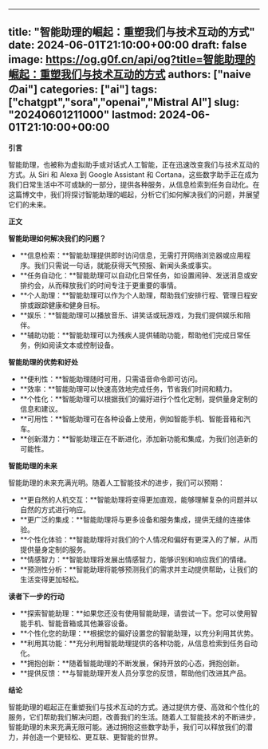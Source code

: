 
---
title: "智能助理的崛起：重塑我们与技术互动的方式"
date: 2024-06-01T21:10:00+00:00
draft: false
image: https://og.g0f.cn/api/og?title=智能助理的崛起：重塑我们与技术互动的方式
authors: ["naiveのai"]
categories: ["ai"]
tags: ["chatgpt","sora","openai","Mistral AI"]
slug: "20240601211000"
lastmod: 2024-06-01T21:10:00+00:00
---
**引言**

智能助理，也被称为虚拟助手或对话式人工智能，正在迅速改变我们与技术互动的方式。从 Siri 和 Alexa 到 Google Assistant 和 Cortana，这些数字助手正在成为我们日常生活中不可或缺的一部分，提供各种服务，从信息检索到任务自动化。在这篇博文中，我们将探讨智能助理的崛起，分析它们如何解决我们的问题，并展望它们的未来。

**正文**

**智能助理如何解决我们的问题？**

* **信息检索：**智能助理提供即时访问信息，无需打开网络浏览器或应用程序。我们只需说一句话，就能获得天气预报、新闻头条或事实。
* **任务自动化：**智能助理可以自动化日常任务，如设置闹钟、发送消息或安排约会，从而释放我们的时间专注于更重要的事情。
* **个人助理：**智能助理可以作为个人助理，帮助我们安排行程、管理日程安排或跟踪健康和健身目标。
* **娱乐：**智能助理可以播放音乐、讲笑话或玩游戏，为我们提供娱乐和陪伴。
* **辅助功能：**智能助理可以为残疾人提供辅助功能，帮助他们完成日常任务，例如阅读文本或控制设备。

**智能助理的优势和好处**

* **便利性：**智能助理随时可用，只需语音命令即可访问。
* **效率：**智能助理可以快速高效地完成任务，节省我们时间和精力。
* **个性化：**智能助理可以根据我们的偏好进行个性化定制，提供量身定制的信息和建议。
* **可用性：**智能助理可在各种设备上使用，例如智能手机、智能音箱和汽车。
* **创新潜力：**智能助理正在不断进化，添加新功能和集成，为我们创造新的可能性。

**智能助理的未来**

智能助理的未来充满光明。随着人工智能技术的进步，我们可以预期：

* **更自然的人机交互：**智能助理将变得更加直观，能够理解复杂的问题并以自然的方式进行响应。
* **更广泛的集成：**智能助理将与更多设备和服务集成，提供无缝的连接体验。
* **个性化体验：**智能助理将对我们的个人情况和偏好有更深入的了解，从而提供量身定制的服务。
* **情感智力：**智能助理将发展出情感智力，能够识别和响应我们的情绪。
* **预测性分析：**智能助理将能够预测我们的需求并主动提供帮助，让我们的生活变得更加轻松。

**读者下一步的行动**

* **探索智能助理：**如果您还没有使用智能助理，请尝试一下。您可以使用智能手机、智能音箱或其他兼容设备。
* **个性化您的助理：**根据您的偏好设置您的智能助理，以充分利用其优势。
* **利用其功能：**充分利用智能助理提供的各种功能，从信息检索到任务自动化。
* **拥抱创新：**随着智能助理的不断发展，保持开放的心态，拥抱创新。
* **提供反馈：**与智能助理开发人员分享您的反馈，帮助他们改进其产品。

**结论**

智能助理的崛起正在重塑我们与技术互动的方式。通过提供方便、高效和个性化的服务，它们帮助我们解决问题，改善我们的生活。随着人工智能技术的不断进步，智能助理的未来充满无限可能。通过拥抱这些数字助手，我们可以释放我们的潜力，并创造一个更轻松、更互联、更智能的世界。